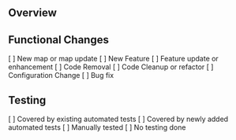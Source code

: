 ## Overview
<!-- What changes did you make? Provide a summary of the updates included in this pull request -->

## Functional Changes
<!-- Put an X next to an item -->
[ ] New map or map update
[ ] New Feature
[ ] Feature update or enhancement
[ ] Code Removal
[ ] Code Cleanup or refactor
[ ] Configuration Change
[ ] Bug fix

<!-- If fixing a bug, uncomment the below and fill in each section -->
<!--
## Bug Fix

### Issue number or Reproduction Steps  (if no existing issue, how can the bug be reproduced?)

### Root Cause (What caused the bug?)

### Fix description (How is the bug fixed?)

-->


## Testing
<!-- Place an X next to any that apply -->

[ ] Covered by existing automated tests
[ ] Covered by newly added automated tests
[ ] Manually tested
[ ] No testing done

<!-- 
  If manually tested, uncomment the section below and list the test-case scenarios manually tested.
-->
<!--
### Manual Testing
 
-->


<!-- If there any user facing changes, uncomment the section below and include screenshots -->
<!--
## Screens Shots

### Before

### After
-->


<!-- Uncomment the next section and add here any extra notes that would be helpful to reviewers -->

<!--
## Additional Review Notes
-->

<!--
Code standards and PR guidelines can be found at:
https://github.com/triplea-game/triplea/tree/master/docs/dev
-->

